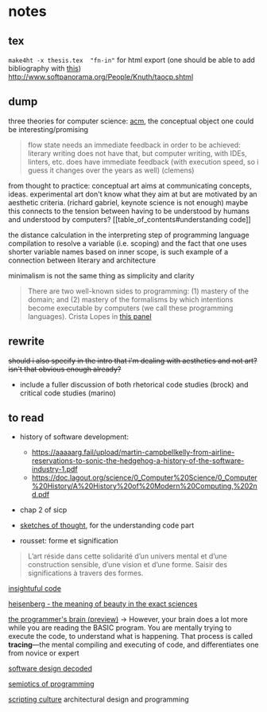 # notes

## tex

`make4ht -x thesis.tex  "fn-in"` for html export (one should be able to add bibliography with [this](https://tex.stackexchange.com/questions/358565/can-htlatex-be-used-with-biblatex-these-days))
http://www.softpanorama.org/People/Knuth/taocp.shtml

## dump

three theories for computer science: [acm](https://dl.acm.org/doi/10.1007/s11023-007-9060-8), the conceptual object one could be interesting/promising

> flow state needs an immediate feedback in order to be achieved: literary writing does not have that, but computer writing, with IDEs, linters, etc. does have immediate feedback (with execution speed, so i guess it changes over the years as well) (clemens)

from thought to practice: conceptual art aims at communicating concepts, ideas. experimental art don't know what they aim at but are motivated by an aesthetic criteria. (richard gabriel, keynote science is not enough) maybe this connects to the tension between having to be understood by humans and understood by computers? [[table_of_contents#understanding code]]

the distance calculation in the interpreting step of programming language compilation to resolve a variable (i.e. scoping) and the fact that one uses shorter variable names based on inner scope, is such example of a connection between literary and architecture

minimalism is not the same thing as simplicity and clarity

> There are two well-known sides to programming: (1)  mastery of the domain; and (2) mastery of the formalisms by  which intentions become executable by computers (we call  these programming languages). Crista Lopes in [this panel](https://dl.acm.org/doi/10.1145/2814189.2818719)

## rewrite

~~should i also specify in the intro that i'm dealing with aesthetics and not art? isn't that obvious enough already?~~

- include a fuller discussion of both rhetorical code studies (brock) and critical code studies (marino)

## to read

- history of software development:
	- https://aaaaarg.fail/upload/martin-campbellkelly-from-airline-reservations-to-sonic-the-hedgehog-a-history-of-the-software-industry-1.pdf
	- https://doc.lagout.org/science/0_Computer%20Science/0_Computer%20History/A%20History%20of%20Modern%20Computing,%202nd.pdf
- chap 2 of sicp
- [sketches of thought](https://mitpress.mit.edu/books/sketches-thought), for the understanding code part

- rousset: forme et signification
> L’art réside dans cette solidarité d’un univers mental et d’une construction sensible, d’une vision et d’une forme. Saisir des significations à travers des formes.

[insightuful code](https://www.hillelwayne.com/post/cleverness/)

[heisenberg - the meaning of beauty in the exact sciences](https://inters.org/heisenberg-beauty-natural-science)

[the programmer's brain (preview)](https://www.manning.com/books/the-programmers-brain) -> However, your brain does a lot more while you are reading the BASIC program. You are mentally trying to execute the code, to understand what is happening. That process is called **tracing**—the mental compiling and executing of code, and differentiates one from novice or expert

[software design decoded](https://www.amazon.com/Software-Design-Decoded-Experts-Think/dp/0262035189)

[semiotics of programming](https://dl.acm.org/doi/book/10.5555/1805903)

[scripting culture](https://ebookcentral-proquest-com.proxy.library.nyu.edu/lib/nyulibrary-ebooks/detail.action?docID=697611) architectural design and programming
